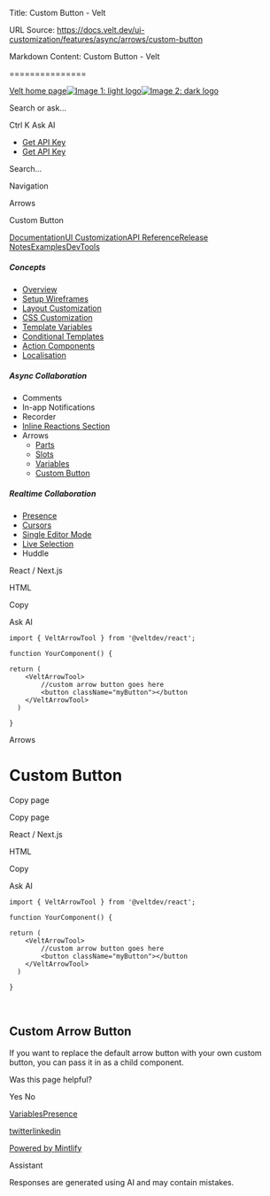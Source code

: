 Title: Custom Button - Velt

URL Source: https://docs.velt.dev/ui-customization/features/async/arrows/custom-button

Markdown Content:
Custom Button - Velt

===============

[Velt home page![Image 1: light logo](https://mintlify.s3.us-west-1.amazonaws.com/velt/velt-logo-big-light.png)![Image 2: dark logo](https://mintlify.s3.us-west-1.amazonaws.com/velt/velt-logo-big.png)](https://docs.velt.dev/)

Search or ask...

Ctrl K Ask AI

*   [Get API Key](https://console.velt.dev/)
*   [Get API Key](https://console.velt.dev/)

Search...

Navigation

Arrows

Custom Button

[Documentation](https://docs.velt.dev/get-started/overview)[UI Customization](https://docs.velt.dev/ui-customization/overview)[API Reference](https://docs.velt.dev/api-reference/rest-apis/v2/organizations/add-organizations)[Release Notes](https://docs.velt.dev/release-notes/version-4/upgrade-guide)[Examples](https://velt.dev/examples)[DevTools](https://velt.dev/devtools)

##### Concepts

*   [Overview](https://docs.velt.dev/ui-customization/overview)
*   [Setup Wireframes](https://docs.velt.dev/ui-customization/setup)
*   [Layout Customization](https://docs.velt.dev/ui-customization/layout)
*   [CSS Customization](https://docs.velt.dev/ui-customization/styling)
*   [Template Variables](https://docs.velt.dev/ui-customization/template-variables)
*   [Conditional Templates](https://docs.velt.dev/ui-customization/conditional-templates)
*   [Action Components](https://docs.velt.dev/ui-customization/custom-action-component)
*   [Localisation](https://docs.velt.dev/ui-customization/localisation)

##### Async Collaboration

*   Comments
*   In-app Notifications
*   Recorder
*   [Inline Reactions Section](https://docs.velt.dev/ui-customization/features/async/inline-reactions)
*   Arrows
    *   [Parts](https://docs.velt.dev/ui-customization/features/async/arrows/parts)
    *   [Slots](https://docs.velt.dev/ui-customization/features/async/arrows/slots)
    *   [Variables](https://docs.velt.dev/ui-customization/features/async/arrows/variables)
    *   [Custom Button](https://docs.velt.dev/ui-customization/features/async/arrows/custom-button)

##### Realtime Collaboration

*   [Presence](https://docs.velt.dev/ui-customization/features/realtime/presence)
*   [Cursors](https://docs.velt.dev/ui-customization/features/realtime/cursors)
*   [Single Editor Mode](https://docs.velt.dev/ui-customization/features/realtime/single-editor-mode)
*   [Live Selection](https://docs.velt.dev/ui-customization/features/realtime/live-selection)
*   Huddle

React / Next.js

HTML

Copy

Ask AI

```
import { VeltArrowTool } from '@veltdev/react';

function YourComponent() {

return (
    <VeltArrowTool>
        //custom arrow button goes here
        <button className="myButton"></button
    </VeltArrowTool>
  )

}
```

Arrows

Custom Button
=============

Copy page

Copy page

React / Next.js

HTML

Copy

Ask AI

```
import { VeltArrowTool } from '@veltdev/react';

function YourComponent() {

return (
    <VeltArrowTool>
        //custom arrow button goes here
        <button className="myButton"></button
    </VeltArrowTool>
  )

}
```

[​](https://docs.velt.dev/ui-customization/features/async/arrows/custom-button#custom-arrow-button)

Custom Arrow Button
------------------------------------------------------------------------------------------------------------------------

If you want to replace the default arrow button with your own custom button, you can pass it in as a child component.

Was this page helpful?

Yes No

[Variables](https://docs.velt.dev/ui-customization/features/async/arrows/variables)[Presence](https://docs.velt.dev/ui-customization/features/realtime/presence)

[twitter](https://twitter.com/veltjs)[linkedin](https://www.linkedin.com/company/veltjs)

[Powered by Mintlify](https://mintlify.com/preview-request?utm_campaign=poweredBy&utm_medium=referral&utm_source=velt)

Assistant

Responses are generated using AI and may contain mistakes.
